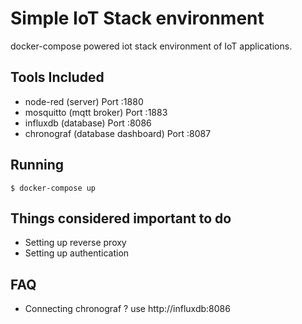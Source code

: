 # Simple IoT Stack environment

docker-compose powered iot stack environment of IoT applications.

## Tools Included
- node-red (server) Port :1880
- mosquitto (mqtt broker) Port :1883
- influxdb (database) Port :8086
- chronograf (database dashboard) Port :8087

## Running
```
$ docker-compose up
```

## Things considered important to do
- Setting up reverse proxy
- Setting up authentication

## FAQ

- Connecting chronograf ? use http://influxdb:8086
